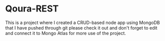 # Qoura-REST

This is a project where I created a CRUD-based node app using MongoDB that I have pushed through git please check it out and don't forget to edit and connect it to Mongo Atlas for more use of the project.
